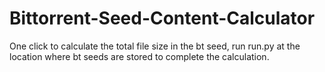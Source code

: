 # Bittorrent-Seed-Content-Calculator
One click to calculate the total file size in the bt seed, run run.py at the location where bt seeds are stored to complete the calculation.
